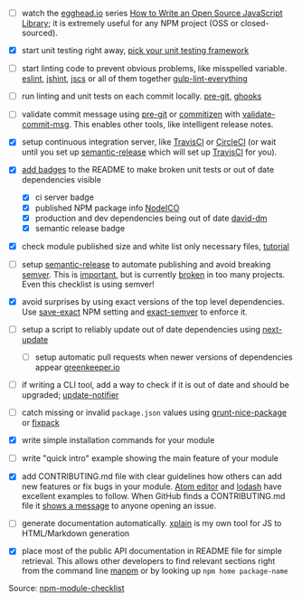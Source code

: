 - [ ] watch the [egghead.io][egghead] series [How to Write an Open Source JavaScript Library][egghead series];
it is extremely useful for any NPM project (OSS or closed-sourced).

- [x] start unit testing right away, [pick your unit testing framework][pick testing framework]

- [ ] start linting code to prevent obvious problems, like misspelled variable.
[eslint][eslint], [jshint][jshint], [jscs][jscs] or all of them together
[gulp-lint-everything][gulp-lint-everything]

- [ ] run linting and unit tests on each commit locally. [pre-git][pre-git], [ghooks][ghooks]

- [ ] validate commit message using [pre-git][pre-git] or [commitizen][commitizen] with [validate-commit-msg][validate-commit-msg]. This
enables other tools, like intelligent release notes.

<!--- [ ] show the project's GitHub open issues on demand or on commit using [git-issues][git-issues]-->

- [x] setup continuous integration server, like [TravisCI][travis] or [CircleCI][circle] (or wait until you set up [semantic-release][semantic-release] which will set up [TravisCI][travis] for you).

- [x] [add badges][badges] to the README to make broken unit tests or out of date dependencies visible
  - [x] ci server badge
  - [x] published NPM package info [NodeICO][nodeico]
  - [x] production and dev dependencies being out of date [david-dm][david-dm]
  - [x] semantic release badge

- [x] check module published size and white list only necessary files, [tutorial][module size]

- [ ] setup [semantic-release][semantic-release] to automate publishing
and avoid breaking [semver][semver]. This is [important][semver important],
but is currently [broken][broken semver] in too many projects. Even this checklist is using semver!

- [x] avoid surprises by using exact versions of the top level dependencies.
Use [save-exact][save-exact] NPM setting and [exact-semver][exact-semver] to enforce it.

- [ ] setup a script to reliably update out of date dependencies using [next-update][next-update install]
  - [ ] setup automatic pull requests when newer versions of dependencies appear [greenkeeper.io][greenkeeper]

- [ ] if writing a CLI tool, add a way to check if it is out of date and should be upgraded;
[update-notifier][update-notifier]

- [ ] catch missing or invalid `package.json` values using [grunt-nice-package][grunt-nice-package]
or [fixpack][fixpack]

- [x] write simple installation commands for your module

- [ ] write "quick intro" example showing the main feature of your module

- [x] add CONTRIBUTING.md file with clear guidelines how others can add new features or fix bugs
in your module. [Atom editor][atom] and [lodash][lodash] have excellent examples to follow.
When GitHub finds a CONTRIBUTING.md file it [shows a message][contributing] to anyone opening an issue.

- [ ] generate documentation automatically. [xplain][xplain] is my own tool for JS to HTML/Markdown
generation

- [x] place most of the public API documentation in README file for simple retrieval.
This allows other developers to find relevant sections right from the command line [manpm][manpm]
or by looking up `npm home package-name`

[egghead]: https://egghead.io
[egghead series]: https://egghead.io/series/how-to-write-an-open-source-javascript-library

[pick testing framework]: http://glebbahmutov.com/blog/picking-javascript-testing-framework/

[eslint]: http://eslint.org/
[jshint]: http://jshint.com/docs/
[jscs]: http://jscs.info/
[gulp-lint-everything]: https://github.com/bahmutov/gulp-lint-everything

[pre-git]: https://github.com/bahmutov/pre-git
[ghooks]: https://www.npmjs.com/package/ghooks

[commitizen]: https://www.npmjs.com/package/commitizen

[validate-commit-msg]: https://www.npmjs.com/package/validate-commit-msg

[git-issues]: https://www.npmjs.com/package/git-issues

[travis]: https://travis-ci.org/
[circle]: https://circleci.com/

[badges]: http://glebbahmutov.com/blog/tightening-node-project/
[nodeico]: https://nodei.co/
[david-dm]: https://david-dm.org/

[module size]: http://glebbahmutov.com/blog/smaller-published-NPM-modules/

[semantic-release]: https://github.com/semantic-release/semantic-release
[semver]: http://semver.org/
[semver important]: https://medium.com/javascript-scene/software-versions-are-broken-3d2dc0da0783#.h96ppopx3
[broken semver]: https://www.youtube.com/watch?v=tc2UgG5L7WM

[save-exact]: https://docs.npmjs.com/misc/config#save-exact
[exact-semver]: https://github.com/bahmutov/exact-semver

[next-update install]: https://github.com/bahmutov/next-update#install
[greenkeeper]: http://greenkeeper.io/

[update-notifier]: https://github.com/yeoman/update-notifier
[grunt-nice-package]: https://github.com/bahmutov/grunt-nice-package
[fixpack]: https://github.com/henrikjoreteg/fixpack

[atom]: https://github.com/atom/atom/blob/master/CONTRIBUTING.md
[lodash]: https://github.com/lodash/lodash/blob/master/CONTRIBUTING.md
[contributing]: https://github.com/blog/1184-contributing-guidelines

[xplain]: https://github.com/bahmutov/xplain

[manpm]: https://github.com/bahmutov/manpm

Source: [npm-module-checklist](https://github.com/bahmutov/npm-module-checklist)
